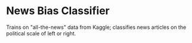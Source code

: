 # News Bias Classifier
Trains on "all-the-news" data from Kaggle; classifies news articles on the political scale of left or right.

